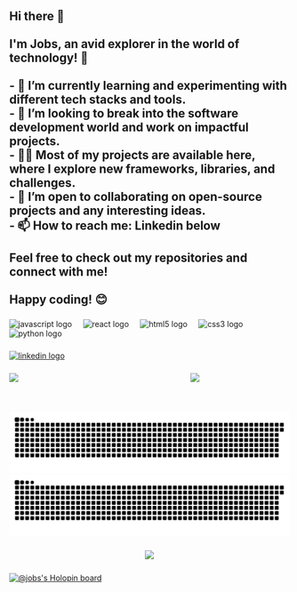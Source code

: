 <h2 align="left">
Hi there 👋<br><br>I'm Jobs, an avid explorer in the world of technology! 🚀<br><br>- 🌱 I’m currently learning and experimenting with different tech stacks and tools.<br>- 💼 I’m looking to break into the software development world and work on impactful projects.<br>- 👨‍💻 Most of my projects are available here, where I explore new frameworks, libraries, and challenges.<br>- 🤝 I’m open to collaborating on open-source projects and any interesting ideas.<br>- 📫 How to reach me: Linkedin below<br><br>Feel free to check out my repositories and connect with me!<br><br>Happy coding! 😊</h2>

###

<div align="left">
  <img src="https://cdn.jsdelivr.net/gh/devicons/devicon/icons/javascript/javascript-original.svg" height="30" alt="javascript logo"  />
  <img width="12" />
  <img src="https://cdn.jsdelivr.net/gh/devicons/devicon/icons/react/react-original.svg" height="30" alt="react logo"  />
  <img width="12" />
  <img src="https://cdn.jsdelivr.net/gh/devicons/devicon/icons/html5/html5-original.svg" height="30" alt="html5 logo"  />
  <img width="12" />
  <img src="https://cdn.jsdelivr.net/gh/devicons/devicon/icons/css3/css3-original.svg" height="30" alt="css3 logo"  />
  <img width="12" />
  <img src="https://cdn.jsdelivr.net/gh/devicons/devicon/icons/python/python-original.svg" height="30" alt="python logo"  />
</div>

###

<div align="left">
  <a href="https://www.linkedin.com/in/iamjobin" target="_blank">
    <img src="https://img.shields.io/static/v1?message=LinkedIn&logo=linkedin&label=&color=0077B5&logoColor=white&labelColor=&style=for-the-badge" height="35" alt="linkedin logo"  />
  </a>
</div>

###

<div style="display: flex; align-items: center; justify-content: space-between;">
  <img src="https://leetcard.jacoblin.cool/jobs_code?theme=dark&font=Karma" width="550" />
  <img src="https://i.giphy.com/media/v1.Y2lkPTc5MGI3NjExbHo5MXRraGg1cG9zOHgzN2UxMm1mZ2xia21hNm1oODVyMW4wd29mciZlcD12MV9pbnRlcm5hbF9naWZfYnlfaWQmY3Q9Zw/GeimqsH0TLDt4tScGw/giphy.gif" width = "300" />
</div>

###

<br clear="both">

![GitHub Snake Light](dist/github-snake.svg#gh-light-mode-only)
![GitHub Snake Dark](dist/github-snake-dark.svg#gh-dark-mode-only)


###

<div align="center">
  <img src="https://profile-counter.glitch.me/jobscode/count.svg?"  />
</div>

###
<!---
<div align="center">
  <img src="https://github-readme-stats.vercel.app/api?username=jobscode&hide_title=false&hide_rank=false&show_icons=true&include_all_commits=true&count_private=true&disable_animations=false&theme=dracula&locale=en&hide_border=false&order=1" height="150" alt="stats graph"  />
  <img src="https://github-readme-stats.vercel.app/api/top-langs?username=jobscode&locale=en&hide_title=false&layout=compact&card_width=320&langs_count=5&theme=dracula&hide_border=false&order=2" height="150" alt="languages graph"  />
</div>
--->



###

[![@jobs's Holopin board](https://holopin.io/api/user/board?user=jobs)](https://holopin.io/@jobs)

<!---
jobin007/jobin007 is a ✨ special ✨ repository because its `README.md` (this file) appears on your GitHub profile.
You can click the Preview link to take a look at your changes.
--->
